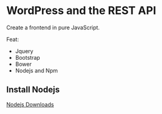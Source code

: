 # WordPress and the REST API

Create a frontend in pure JavaScript.

Feat:

* Jquery
* Bootstrap
* Bower
* Nodejs and Npm

## Install Nodejs

[Nodejs Downloads](https://nodejs.org/en/download/)


